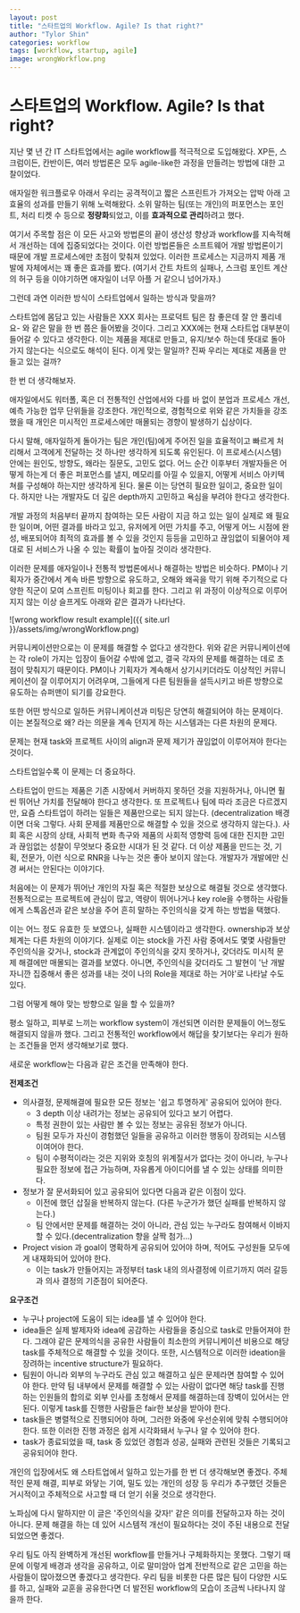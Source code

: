 ```yaml
---
layout: post
title: "스타트업의 Workflow. Agile? Is that right?"
author: "Tylor Shin"
categories: workflow
tags: [workflow, startup, agile]
image: wrongWorkflow.png
---
```


# 스타트업의 Workflow. Agile? Is that right?

지난 몇 년 간 IT 스타트업에서는 agile workflow를 적극적으로 도입해왔다. XP든, 스크럼이든, 칸반이든, 여러 방법론은 모두 agile-like한 과정을 만들려는 방법에 대한 고찰이었다.

애자일한 워크플로우 아래서 우리는 공격적이고 짧은 스프린트가 가져오는 압박 아래 고효율의 성과를 만들기 위해 노력해왔다. 소위 말하는 팀(또는 개인)의 퍼포먼스는 포인트, 처리 티켓 수 등으로 **정량화**되었고, 이를 **효과적으로 관리**하려고 했다.

여기서 주목할 점은 이 모든 사고와 방법론의 끝이 생산성 향상과 workflow를 지속적해서 개선하는 데에 집중되었다는 것이다. 이런 방법론들은 소프트웨어 개발 방법론이기 때문에 개발 프로세스에만 초점이 맞춰져 있었다. 이러한 프로세스는 지금까지 제품 개발에 자체에서는 꽤 좋은 효과를 봤다. (여기서 간트 차트의 실패나, 스크럼 포인트 계산의 허구 등을 이야기하면 애자일이 너무 아플 거 같으니 넘어가자.)

그런데 과연 이러한 방식이 스타트업에서 일하는 방식과 맞을까?

스타트업에 몸담고 있는 사람들은 XXX 회사는 프로덕트 팀은 참 좋은데 잘 안 풀리네요- 와 같은 말을 한 번 쯤은 들어봤을 것이다. 그리고 XXX에는 현재 스타트업 대부분이 들어갈 수 있다고 생각한다. 이는 제품을 제대로 만들고, 유지/보수 하는데 뜻대로 돌아가지 않는다는 식으로도 해석이 된다. 이게 맞는 말일까? 진짜 우리는 제대로 제품을 만들고 있는 걸까?

한 번 더 생각해보자.

애자일에서도 워터폴, 혹은 더 전통적인 산업에서와 다를 바 없이 분업과 프로세스 개선, 예측 가능한 업무 단위들을 강조한다. 개인적으로, 경험적으로 위와 같은 가치들을 강조했을 때 개인은 미시적인 프로세스에만 매몰되는 경향이 발생하기 십상이다. 

다시 말해, 애자일하게 돌아가는 팀은 개인(팀)에게 주어진 일을 효율적이고 빠르게 처리해서 고객에게 전달하는 것 하나만 생각하게 되도록 유인된다. 이 프로세스(시스템) 안에는 원인도, 방향도, 왜라는 질문도, 고민도 없다. 어느 순간 이후부터 개발자들은 어떻게 하는게 더 좋은 퍼포먼스를 낼지, 메모리를 아낄 수 있을지, 어떻게 서비스 아키텍쳐를 구성해야 하는지만 생각하게 된다. 물론 이는 당연히 필요한 일이고, 중요한 일이다. 하지만 나는 개발자도 더 깊은 depth까지 고민하고 욕심을 부려야 한다고 생각한다.

개발 과정의 처음부터 끝까지 참여하는 모든 사람이 지금 하고 있는 일이 실제로 왜 필요한 일이며, 어떤 결과를 바라고 있고, 유저에게 어떤 가치를 주고, 어떻게 어느 시점에 완성, 배포되어야 최적의 효과를 볼 수 있을 것인지 등등을 고민하고 끊임없이 되물어야 제대로 된 서비스가 나올 수 있는 확률이 높아질 것이라 생각한다.

이러한 문제를 애자일이나 전통적 방법론에서나 해결하는 방법은 비슷하다. PM이나 기획자가 중간에서 계속 바른 방향으로 유도하고, 오해와 왜곡을 막기 위해 주기적으로 다양한 직군이 모여 스프린트 미팅이나 회고를 한다. 그리고 위 과정이 이상적으로 이루어지지 않는 이상 슬프게도 아래와 같은 결과가 나타난다.

![wrong workflow result example]({{ site.url }}/assets/img/wrongWorkflow.png)

커뮤니케이션만으로는 이 문제를 해결할 수 없다고 생각한다. 위와 같은 커뮤니케이션에는 각 role이 가지는 입장이 들어갈 수밖에 없고, 결국 각자의 문제를 해결하는 데로 초점이 맞춰지기 때문이다. PM이나 기획자가 계속해서 상기시키더라도 이상적인 커뮤니케이션이 잘 이루어지기 어려우며, 그들에게 다른 팀원들을 설득시키고 바른 방향으로 유도하는 슈퍼맨이 되기를 강요한다. 

또한 어떤 방식으로 일하든 커뮤니케이션과 미팅은 당연히 해결되어야 하는 문제이다. 이는 본질적으로 왜? 라는 의문을 계속 던지게 하는 시스템과는 다른 차원의 문제다.

문제는 현재 task와 프로젝트 사이의 align과 문제 제기가 끊임없이 이루어져야 한다는 것이다.

스타트업일수록 이 문제는 더 중요하다.

스타트업이 만드는 제품은 기존 시장에서 커버하지 못하던 것을 지원하거나, 아니면 훨씬 뛰어난 가치를 전달해야 한다고 생각한다. 또 프로젝트나 팀에 따라 조금은 다르겠지만, 요즘 스타트업이 하려는 일들은 제품만으로는 되지 않는다. (decentralization 배경이면 더욱 그렇다. 사회 문제를 제품만으로 해결할 수 있을 것으로 생각하지 않는다.). 사회 혹은 시장의 상태, 사회적 변화 촉구와 제품의 사회적 영향력 등에 대한 진지한 고민과 끊임없는 성찰이 무엇보다 중요한 시대가 된 것 같다. 더 이상 제품을 만드는 것, 기획, 전문가, 이런 식으로 RNR을 나누는 것은 좋아 보이지 않는다. 개발자가 개발에만 신경 써서는 안된다는 이야기다.

처음에는 이 문제가 뛰어난 개인의 자질 혹은 적절한 보상으로 해결될 것으로 생각했다. 전통적으로는 프로젝트에 관심이 많고, 역량이 뛰어나거나 key role을 수행하는 사람들에게 스톡옵션과 같은 보상을 주어 흔히 말하는 주인의식을 갖게 하는 방법을 택했다. 

이는 어느 정도 유효한 듯 보였으나, 실패한 시스템이라고 생각한다. ownership과 보상 체계는 다른 차원의 이야기다. 실제로 이는 stock을 가진 사람 중에서도 몇몇 사람들만 주인의식을 갖거나, stock과 관계없이 주인의식을 갖지 못하거나, 갖더라도 미시적 문제 해결에만 매몰되는 결과를 보였다. 아니면, 주인의식을 갖더라도 그 발현이 '난 개발자니깐 집중해서 좋은 성과를 내는 것이 나의 Role을 제대로 하는 거야'로 나타날 수도 있다.

그럼 어떻게 해야 맞는 방향으로 일을 할 수 있을까?

평소 일하고, 피부로 느끼는 workflow system이 개선되면 이러한 문제들이 어느정도 해결되지 않을까 했다. 그리고 전통적인 workflow에서 해답을 찾기보다는 우리가 원하는 조건들을 먼저 생각해보기로 했다.

새로운 workflow는 다음과 같은 조건을 만족해야 한다.

**전제조건**

- 의사결정, 문제해결에 필요한 모든 정보는 '쉽고 투명하게' 공유되어 있어야 한다.
  - 3 depth 이상 내려가는 정보는 공유되어 있다고 보기 어렵다.
  - 특정 권한이 있는 사람만 볼 수 있는 정보는 공유된 정보가 아니다.
  - 팀원 모두가 자신이 경험했던 일들을 공유하고 이러한 행동이 장려되는 시스템이여어야 한다.
  - 팀이 수평적이라는 것은 지위와 호칭의 위계질서가 없다는 것이 아니라, 누구나 필요한 정보에 접근 가능하며, 자유롭게 아이디어를 낼 수 있는 상태를 의미한다.
- 정보가 잘 문서화되어 있고 공유되어 있다면 다음과 같은 이점이 있다.
  - 이전에 했던 삽질을 반복하지 않는다. (다른 누군가가 했던 실패를 반복하지 않는다.)
  - 팀 안에서만 문제를 해결하는 것이 아니라, 관심 있는 누구라도 참여해서 이바지할 수 있다.(decentralization 향을 살짝 첨가...)
- Project vision 과 goal이 명확하게 공유되어 있어야 하며, 적어도 구성원들 모두에게 내재화되어 있어야 한다.
  - 이는 task가 만들어지는 과정부터 task 내의 의사결정에 이르기까지 여러 갈등과 의사 결정의 기준점이 되어준다.

**요구조건**

- 누구나 project에 도움이 되는 idea를 낼 수 있어야 한다.
- idea들은 실제 발제자와 idea에 공감하는 사람들을 중심으로 task로 만들어져야 한다. 그래야 같은 문제의식을 공유한 사람들이 최소한의 커뮤니케이션 비용으로 해당 task를 주체적으로 해결할 수 있을 것이다. 또한, 시스템적으로 이러한 ideation을 장려하는 incentive structure가 필요하다.
- 팀원이 아니라 외부의 누구라도 관심 있고 해결하고 싶은 문제라면 참여할 수 있어야 한다. 만약 팀 내부에서 문제를 해결할 수 있는 사람이 없다면 해당 task를 진행하는 인원들의 합의로 외부 인사를 초청해서 문제를 해결하는데 장벽이 있어서는 안 된다. 이렇게 task를 진행한 사람들은 fair한 보상을 받아야 한다.
- task들은 병렬적으로 진행되어야 하며, 그러한 와중에 우선순위에 맞춰 수행되어야 한다. 또한 이러한 진행 과정은 쉽게 시각화돼서 누구나 알 수 있어야 한다.
- task가 종료되었을 때, task 중 있었던 경험과 성공, 실패와 관련된 것들은 기록되고 공유되어야 한다.

개인의 입장에서도 왜 스타트업에서 일하고 있는가를 한 번 더 생각해보면 좋겠다. 주체적인 문제 해결, 피부로 와닿는 기여, 밀도 있는 개인의 성장 등 우리가 추구했던 것들은 거시적이고 주체적으로 사고할 때 더 얻기 쉬울 것으로 생각한다. 

노파심에 다시 말하지만 이 글은 '주인의식을 갖자!' 같은 의미를 전달하고자 하는 것이 아니다. 문제 해결을 하는 데 있어 시스템적 개선이 필요하다는 것이 주된 내용으로 전달되었으면 좋겠다. 

우리 팀도 아직 완벽하게 개선된 workflow를 만들거나 구체화하지는 못했다. 그렇기 때문에 이렇게 배경과 생각을 공유하고, 이로 말미암아 업계 전반적으로 같은 고민을 하는 사람들이 많아졌으면 좋겠다고 생각한다. 우리 팀을 비롯한 다른 많은 팀이 다양한 시도를 하고, 실패와 교훈을 공유한다면 더 발전된 workflow의 모습이 조금씩 나타나지 않을까 한다.
